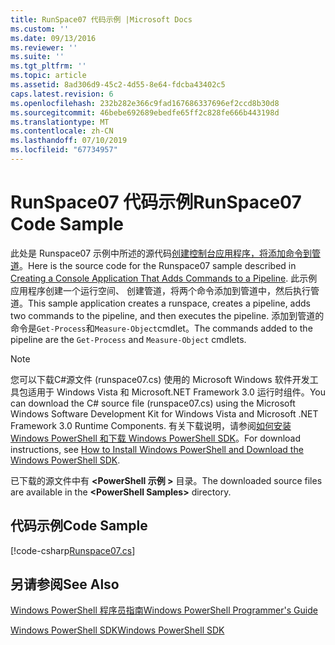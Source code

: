 ```yaml
---
title: RunSpace07 代码示例 |Microsoft Docs
ms.custom: ''
ms.date: 09/13/2016
ms.reviewer: ''
ms.suite: ''
ms.tgt_pltfrm: ''
ms.topic: article
ms.assetid: 8ad306d9-45c2-4d55-8e64-fdcba43402c5
caps.latest.revision: 6
ms.openlocfilehash: 232b282e366c9fad167686337696ef2ccd8b30d8
ms.sourcegitcommit: 46bebe692689ebedfe65ff2c828fe666b443198d
ms.translationtype: MT
ms.contentlocale: zh-CN
ms.lasthandoff: 07/10/2019
ms.locfileid: "67734957"
---
```

# <a name="runspace07-code-sample"></a><span data-ttu-id="69c17-102">RunSpace07 代码示例</span><span class="sxs-lookup"><span data-stu-id="69c17-102">RunSpace07 Code Sample</span></span>

<span data-ttu-id="69c17-103">此处是 Runspace07 示例中所述的源代码[创建控制台应用程序，将添加命令到管道](https://msdn.microsoft.com/en-us/01eb7808-e97b-4905-80be-9e2fa38c262e)。</span><span class="sxs-lookup"><span data-stu-id="69c17-103">Here is the source code for the Runspace07 sample described in [Creating a Console Application That Adds Commands to a Pipeline](https://msdn.microsoft.com/en-us/01eb7808-e97b-4905-80be-9e2fa38c262e).</span></span> <span data-ttu-id="69c17-104">此示例应用程序创建一个运行空间、 创建管道，将两个命令添加到管道中，然后执行管道。</span><span class="sxs-lookup"><span data-stu-id="69c17-104">This sample application creates a runspace, creates a pipeline, adds two commands to the pipeline, and then executes the pipeline.</span></span> <span data-ttu-id="69c17-105">添加到管道的命令是`Get-Process`和`Measure-Object`cmdlet。</span><span class="sxs-lookup"><span data-stu-id="69c17-105">The commands added to the pipeline are the `Get-Process` and `Measure-Object` cmdlets.</span></span>

> [!NOTE]
> <span data-ttu-id="69c17-106">您可以下载C#源文件 (runspace07.cs) 使用的 Microsoft Windows 软件开发工具包适用于 Windows Vista 和 Microsoft.NET Framework 3.0 运行时组件。</span><span class="sxs-lookup"><span data-stu-id="69c17-106">You can download the C# source file (runspace07.cs) using the Microsoft Windows Software Development Kit for Windows Vista and Microsoft .NET Framework 3.0 Runtime Components.</span></span> <span data-ttu-id="69c17-107">有关下载说明，请参阅[如何安装 Windows PowerShell 和下载 Windows PowerShell SDK](/powershell/developer/installing-the-windows-powershell-sdk)。</span><span class="sxs-lookup"><span data-stu-id="69c17-107">For download instructions, see [How to Install Windows PowerShell and Download the Windows PowerShell SDK](/powershell/developer/installing-the-windows-powershell-sdk).</span></span>
>
> <span data-ttu-id="69c17-108">已下载的源文件中有 **\<PowerShell 示例 >** 目录。</span><span class="sxs-lookup"><span data-stu-id="69c17-108">The downloaded source files are available in the **\<PowerShell Samples>** directory.</span></span>

## <a name="code-sample"></a><span data-ttu-id="69c17-109">代码示例</span><span class="sxs-lookup"><span data-stu-id="69c17-109">Code Sample</span></span>

[!code-csharp[Runspace07.cs](../../powershell-sdk-samples/SDK-2.0/csharp/Runspace07/Runspace07.cs#L11-L108 "Runspace07.cs")]

## <a name="see-also"></a><span data-ttu-id="69c17-110">另请参阅</span><span class="sxs-lookup"><span data-stu-id="69c17-110">See Also</span></span>

[<span data-ttu-id="69c17-111">Windows PowerShell 程序员指南</span><span class="sxs-lookup"><span data-stu-id="69c17-111">Windows PowerShell Programmer's Guide</span></span>](./windows-powershell-programmer-s-guide.md)

[<span data-ttu-id="69c17-112">Windows PowerShell SDK</span><span class="sxs-lookup"><span data-stu-id="69c17-112">Windows PowerShell SDK</span></span>](../windows-powershell-reference.md)
